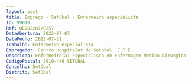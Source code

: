 ```yaml
--- 
layout: post
title: Emprego - Setúbal - Enfermeiro especialista
Id: 99018
Ref: OE202207/0257
DataAbertura: 2022-07-07
DataFecho: 2022-07-21
Trabalho: Enfermeiro especialista
Empregador: Centro Hospitalar de Setúbal, E.P.E.
Descricao: Enfermeiro(a) Especialista em Enfermagem Medico Cirurgica
CodigoPostal: 2910-446 SETÚBAL
Concelho: Setúbal
Distrito: Setúbal
--- 
```

